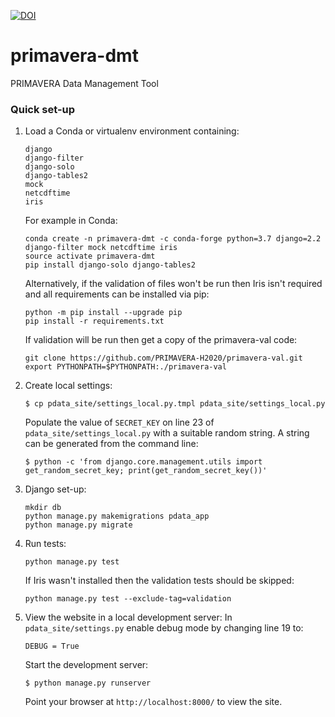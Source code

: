 [![DOI](https://zenodo.org/badge/139697569.svg)](https://zenodo.org/badge/latestdoi/139697569)

# primavera-dmt
PRIMAVERA Data Management Tool

### Quick set-up

1. Load a Conda or virtualenv environment containing:   
   ```  
   django  
   django-filter  
   django-solo  
   django-tables2
   mock
   netcdftime  
   iris  
   ```  
   
   For example in Conda:
   ```
   conda create -n primavera-dmt -c conda-forge python=3.7 django=2.2 django-filter mock netcdftime iris
   source activate primavera-dmt
   pip install django-solo django-tables2
   ```
   Alternatively, if the validation of files won't be run then Iris isn't required
   and all requirements can be installed via pip:
   ```
   python -m pip install --upgrade pip
   pip install -r requirements.txt 
   ```

   If validation will be run then get a copy of the primavera-val code:
   ```
   git clone https://github.com/PRIMAVERA-H2020/primavera-val.git
   export PYTHONPATH=$PYTHONPATH:./primavera-val
   ```
   
   
2. Create local settings:    
   ```  
   $ cp pdata_site/settings_local.py.tmpl pdata_site/settings_local.py  
    ``` 
   Populate the value of `SECRET_KEY` on line 23 of `pdata_site/settings_local.py`
   with a suitable random string. A string can be generated from the command line:
   ```
   $ python -c 'from django.core.management.utils import get_random_secret_key; print(get_random_secret_key())'
   ```

3. Django set-up:  
   ```
   mkdir db
   python manage.py makemigrations pdata_app
   python manage.py migrate
   ```

4. Run tests:
   ```
   python manage.py test
   ```
   If Iris wasn't installed then the validation tests should be skipped: 
   ```
   python manage.py test --exclude-tag=validation
   ```
   
5. View the website in a local development server:
   In `pdata_site/settings.py` enable debug mode by changing line 19 to:
   ```
   DEBUG = True
   ```
   Start the development server:
   ```
   $ python manage.py runserver
   ```
   Point your browser at `http://localhost:8000/` to view the site.